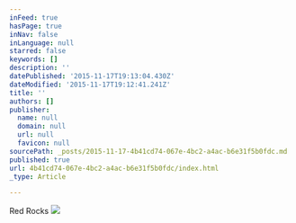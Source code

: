 ```yaml
---
inFeed: true
hasPage: true
inNav: false
inLanguage: null
starred: false
keywords: []
description: ''
datePublished: '2015-11-17T19:13:04.430Z'
dateModified: '2015-11-17T19:12:41.241Z'
title: ''
authors: []
publisher:
  name: null
  domain: null
  url: null
  favicon: null
sourcePath: _posts/2015-11-17-4b41cd74-067e-4bc2-a4ac-b6e31f5b0fdc.md
published: true
url: 4b41cd74-067e-4bc2-a4ac-b6e31f5b0fdc/index.html
_type: Article

---
```

Red Rocks
![](https://the-grid-user-content.s3-us-west-2.amazonaws.com/37b53f0c-c7ab-4391-b57c-a3b1b299aac4.jpg)